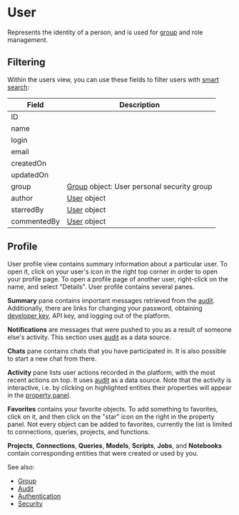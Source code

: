 <!-- TITLE: User -->
<!-- SUBTITLE: -->

# User

Represents the identity of a person, and is used for [group](group.md) and role management.

## Filtering

Within the users view, you can use these fields to filter users with [smart search](../overview/smart-search.md):

| Field       | Description                                            |
|-------------|--------------------------------------------------------|
| ID          |                                                        |
| name        |                                                        |
| login       |                                                        |
| email       |                                                        |
| createdOn   |                                                        |
| updatedOn   |                                                        |
| group       | [Group](group.md) object: User personal security group |
| author      | [User](user.md) object                                 |
| starredBy   | [User](user.md) object                                 |
| commentedBy | [User](user.md) object                                 |

## Profile

User profile view contains summary information about a particular user. To open it, click on your user's icon in the
right top corner in order to open your profile page. To open a profile page of another user, right-click on the name,
and select "Details". User profile contains several panes.

**Summary** pane contains important messages retrieved from the [audit](../govern/audit.md). Additionally, there are
links for changing your password, obtaining [developer key](../develop/develop.md#publishing), API key, and logging out
of the platform.

**Notifications** are messages that were pushed to you as a result of someone else's activity. This section
uses [audit](../govern/audit.md) as a data source.

**Chats** pane contains chats that you have participated in. It is also possible to start a new chat from there.

**Activity** pane lists user actions recorded in the platform, with the most recent actions on top. It
uses [audit](../govern/audit.md) as a data source. Note that the activity is interactive, i.e. by clicking on
highlighted entities their properties will appear in the [property panel](../overview/navigation.md#properties).

**Favorites** contains your favorite objects. To add something to favorites, click on it, and then click on the "star"
icon on the right in the property panel. Not every object can be added to favorites, currently the list is limited to
connections, queries, projects, and functions.

**Projects**, **Connections**, **Queries**, **Models**, **Scripts**, **Jobs**, and **Notebooks**
contain corresponding entities that were created or used by you.

See also:

* [Group](group.md)
* [Audit](audit.md)
* [Authentication](authentication.md)
* [Security](security.md)
